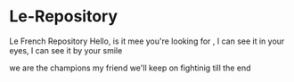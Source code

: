 # Le-Repository
Le French Repository
Hello, is it mee you're looking for , I can see it in your eyes, I can see it by your smile

we are the champions my friend we'll keep on fightinig till the end

